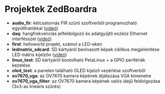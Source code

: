 # Projektek ZedBoardra

- **audio_fir**: kétcsatornás FIR szűrő szoftverből programozható együtthatókkal ([videó](https://www.youtube.com/watch?v=uIjuZ1wRhi4&list=PL9_VlVdB8s882QMHiqJlDpJeKWxwP5CIG))
- **daq**: hangfrekvenciás jelfeldolgozó és adatgyűjtő eszköz Ethernet interfésszel ([videó](https://www.youtube.com/watch?v=5IqEOu28NTM&list=PL9_VlVdB8s882QMHiqJlDpJeKWxwP5CIG))
- **first**: helloworld projekt, számol a LED-eken
- **ledmatrix_sdcard**: SD kártyáról beolvasott képek ciklikus megjelenítése LED mátrix kijelzőn ([videó](https://www.youtube.com/watch?v=XTw0LJOiSZQ&list=PL9_VlVdB8s882QMHiqJlDpJeKWxwP5CIG))
- **linux_test**: SD kártyáról bootolható PetaLinux + a GPIO perifériák kezelése
- **oled_test**: a panelen található OLED kijelző vezérlése szoftverből
- **ov7670_vga**: az OV7670 kamera képének átjátszása VGA kimenetre
- **ov7670_vga_filter**: az OV7670 kamera képének valós idejű feldolgozása (3x3-as lineáris szűrés)
